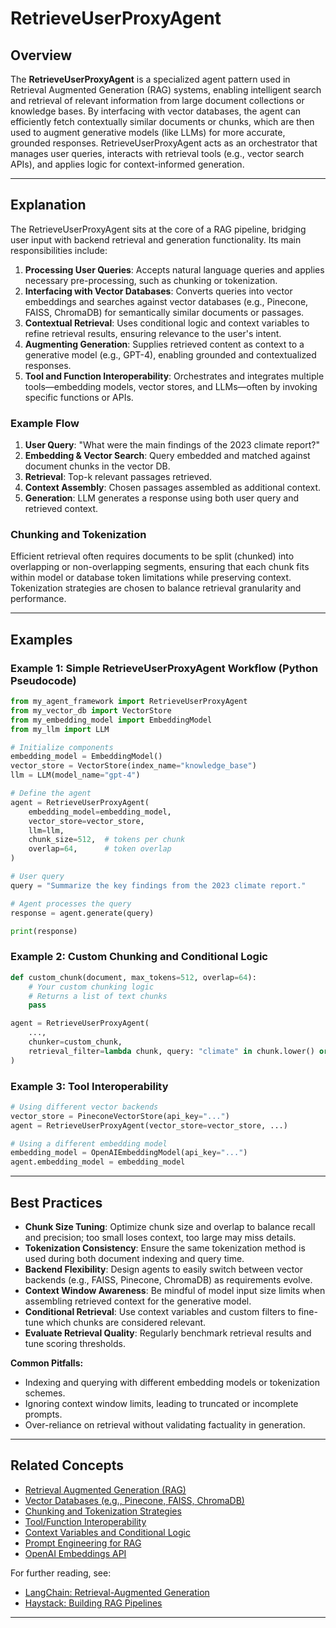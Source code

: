 # RetrieveUserProxyAgent

## Overview

The **RetrieveUserProxyAgent** is a specialized agent pattern used in Retrieval Augmented Generation (RAG) systems, enabling intelligent search and retrieval of relevant information from large document collections or knowledge bases. By interfacing with vector databases, the agent can efficiently fetch contextually similar documents or chunks, which are then used to augment generative models (like LLMs) for more accurate, grounded responses. RetrieveUserProxyAgent acts as an orchestrator that manages user queries, interacts with retrieval tools (e.g., vector search APIs), and applies logic for context-informed generation.

---

## Explanation

The RetrieveUserProxyAgent sits at the core of a RAG pipeline, bridging user input with backend retrieval and generation functionality. Its main responsibilities include:

1. **Processing User Queries**: Accepts natural language queries and applies necessary pre-processing, such as chunking or tokenization.
2. **Interfacing with Vector Databases**: Converts queries into vector embeddings and searches against vector databases (e.g., Pinecone, FAISS, ChromaDB) for semantically similar documents or passages.
3. **Contextual Retrieval**: Uses conditional logic and context variables to refine retrieval results, ensuring relevance to the user's intent.
4. **Augmenting Generation**: Supplies retrieved content as context to a generative model (e.g., GPT-4), enabling grounded and contextualized responses.
5. **Tool and Function Interoperability**: Orchestrates and integrates multiple tools—embedding models, vector stores, and LLMs—often by invoking specific functions or APIs.

### Example Flow

1. **User Query**: "What were the main findings of the 2023 climate report?"
2. **Embedding & Vector Search**: Query embedded and matched against document chunks in the vector DB.
3. **Retrieval**: Top-k relevant passages retrieved.
4. **Context Assembly**: Chosen passages assembled as additional context.
5. **Generation**: LLM generates a response using both user query and retrieved context.

### Chunking and Tokenization

Efficient retrieval often requires documents to be split (chunked) into overlapping or non-overlapping segments, ensuring that each chunk fits within model or database token limitations while preserving context. Tokenization strategies are chosen to balance retrieval granularity and performance.

---

## Examples

### Example 1: Simple RetrieveUserProxyAgent Workflow (Python Pseudocode)

```python
from my_agent_framework import RetrieveUserProxyAgent
from my_vector_db import VectorStore
from my_embedding_model import EmbeddingModel
from my_llm import LLM

# Initialize components
embedding_model = EmbeddingModel()
vector_store = VectorStore(index_name="knowledge_base")
llm = LLM(model_name="gpt-4")

# Define the agent
agent = RetrieveUserProxyAgent(
    embedding_model=embedding_model,
    vector_store=vector_store,
    llm=llm,
    chunk_size=512,  # tokens per chunk
    overlap=64,      # token overlap
)

# User query
query = "Summarize the key findings from the 2023 climate report."

# Agent processes the query
response = agent.generate(query)

print(response)
```

### Example 2: Custom Chunking and Conditional Logic

```python
def custom_chunk(document, max_tokens=512, overlap=64):
    # Your custom chunking logic
    # Returns a list of text chunks
    pass

agent = RetrieveUserProxyAgent(
    ...,
    chunker=custom_chunk,
    retrieval_filter=lambda chunk, query: "climate" in chunk.lower() or "2023" in chunk,
)
```

### Example 3: Tool Interoperability

```python
# Using different vector backends
vector_store = PineconeVectorStore(api_key="...")
agent = RetrieveUserProxyAgent(vector_store=vector_store, ...)

# Using a different embedding model
embedding_model = OpenAIEmbeddingModel(api_key="...")
agent.embedding_model = embedding_model
```

---

## Best Practices

- **Chunk Size Tuning**: Optimize chunk size and overlap to balance recall and precision; too small loses context, too large may miss details.
- **Tokenization Consistency**: Ensure the same tokenization method is used during both document indexing and query time.
- **Backend Flexibility**: Design agents to easily switch between vector backends (e.g., FAISS, Pinecone, ChromaDB) as requirements evolve.
- **Context Window Awareness**: Be mindful of model input size limits when assembling retrieved context for the generative model.
- **Conditional Retrieval**: Use context variables and custom filters to fine-tune which chunks are considered relevant.
- **Evaluate Retrieval Quality**: Regularly benchmark retrieval results and tune scoring thresholds.

**Common Pitfalls:**
- Indexing and querying with different embedding models or tokenization schemes.
- Ignoring context window limits, leading to truncated or incomplete prompts.
- Over-reliance on retrieval without validating factuality in generation.

---

## Related Concepts

- [Retrieval Augmented Generation (RAG)](https://huggingface.co/docs/transformers/main/en/tasks/rag)
- [Vector Databases (e.g., Pinecone, FAISS, ChromaDB)](https://www.pinecone.io/learn/vector-database/)
- [Chunking and Tokenization Strategies](https://docs.langchain.com/docs/modules/data_connection/text_embedding/chunking/)
- [Tool/Function Interoperability](./tool_function_interoperability.md)
- [Context Variables and Conditional Logic](./context_variables_conditional_logic.md)
- [Prompt Engineering for RAG](https://www.promptingguide.ai/techniques/contextual-prompting)
- [OpenAI Embeddings API](https://platform.openai.com/docs/guides/embeddings)

For further reading, see:
- [LangChain: Retrieval-Augmented Generation](https://python.langchain.com/docs/use_cases/question_answering/)
- [Haystack: Building RAG Pipelines](https://haystack.deepset.ai/tutorials/rag)

---